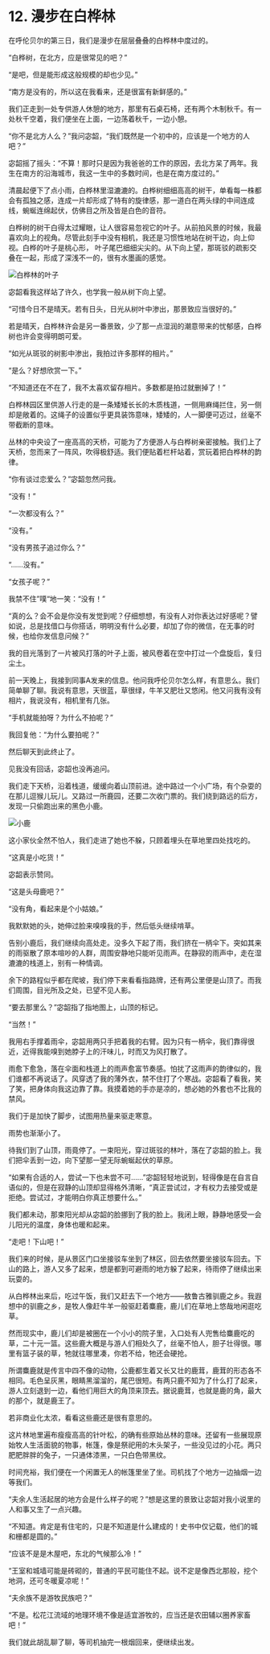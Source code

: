# 12. 漫步在白桦林

在呼伦贝尔的第三日，我们是漫步在层层叠叠的白桦林中度过的。

“白桦树，在北方，应是很常见的吧？”

“是吧，但是能形成这般规模的却也少见。”

“南方是没有的，所以这在我看来，还是很富有新鲜感的。”

我们正走到一处专供游人休憩的地方，那里有石桌石椅，还有两个木制秋千。有一处秋千空着，我们便坐在上面，一边荡着秋千，一边小憩。

“你不是北方人么？”我问宓韶，“我们既然是一个初中的，应该是一个地方的人吧？”

宓韶摇了摇头：“不算！那时只是因为我爸爸的工作的原因，去北方呆了两年。我生在南方的沿海城市，我这一生中的多数时间，也是在南方度过的。”

清晨起便下了点小雨，白桦林里湿漉漉的。白桦树细细高高的树干，单看每一株都会有孤独之感，连成一片却形成了特有的旋律感，那一道白在两头绿的中间连成线，蜿蜒连绵起伏，仿佛目之所及皆是白色的音符。

白桦树的树干白得太过耀眼，让人很容易忽视它的叶子。从前拍风景的时候，我最喜欢向上的视角。尽管此刻手中没有相机，我还是习惯性地站在树干边，向上仰视。白桦的叶子是桃心形， 叶子尾巴细细尖尖的。从下向上望，那斑驳的疏影交叠在一起，形成了深浅不一的，很有水墨画的感觉。

![白桦林的叶子](/img/hulunbeier/leaf.jpg)

宓韶看我这样站了许久，也学我一般从树下向上望。

“可惜今日不是晴天。若有日头，日光从树叶中渗出，那景致应当很好的。”

若是晴天，白桦林许会是另一番景致，少了那一点湿润的潮意带来的忧郁感，白桦树也许会变得明朗可爱。

“如光从斑驳的树影中渗出，我拍过许多那样的相片。”

“是么？好想欣赏一下。”

“不知道还在不在了，我不太喜欢留存相片。多数都是拍过就删掉了！”

白桦林园区里供游人行走的是一条矮矮长长的木质栈道，一侧用麻绳拦住，另一侧却是敞着的。这绳子的设置似乎更具装饰意味，矮矮的，人一脚便可迈过，丝毫不带截断的意味。

丛林的中央设了一座高高的天桥，可能为了方便游人与白桦树亲密接触。我们上了天桥，忽而来了一阵风，吹得极舒适。我们便贴着栏杆站着，赏玩着把白桦林的韵律。

“你有谈过恋爱么？”宓韶忽然问我。

“没有！”

“一次都没有么？”

“没有。”

“没有男孩子追过你么？”

“……没有。”

“女孩子呢？”

我禁不住”噗“地一笑：“没有！”

“真的么？会不会是你没有发觉到呢？仔细想想，有没有人对你表达过好感呢？譬如说，总是找借口与你搭话，明明没有什么必要，却加了你的微信，在无事的时候，也给你发信息问候？”

我的目光落到了一片被风打落的叶子上面，被风卷着在空中打过一个盘旋后，复归尘土。

前一天晚上，我接到同事A发来的信息。他问我呼伦贝尔怎么样，有意思么。我们简单聊了聊。我说有意思，天很蓝，草很绿，牛羊又肥壮又悠闲。他又问我有没有相片，我说没有，相机里有几张。

“手机就能拍呀？为什么不拍呢？”

我回复他：“为什么要拍呢？”

然后聊天到此终止了。

见我没有回话，宓韶也没再追问。

我们走下天桥，沿着栈道，缓缓向着山顶前进。途中路过一个小广场，有个杂耍的在那儿逗猴儿玩儿。又路过一所鹿园，还要二次收门票的。我们绕到路远的后方，发现一只偷跑出来的黑色小鹿。

![小鹿](/img/hulunbeier/dear.jpg)

这小家伙全然不怕人，我们走进了她也不躲，只顾着埋头在草地里四处找吃的。

“这真是小吃货！”

宓韶表示赞同。

“这是头母鹿吧？”

“没有角，看起来是个小姑娘。”

我默默她的头，她伸过脸来嗅嗅我的手，然后低头继续啃草。

告别小鹿后，我们继续向高处走。没多久下起了雨，我们挤在一柄伞下。突如其来的雨驱散了原本喧吵的人群，周围安静地只能听见雨声。在静寂的雨声中，走在湿漉漉的栈道上，别有一种情调。

余下的路程似乎都在爬坡，我们停下来看看指路牌，还有两公里便是山顶了。而我们周围，目光所及之处，已望不见人影。

“要去那里么？”宓韶指了指地图上，山顶的标记。

“当然！”

我用右手撑着雨伞，宓韶用两只手把着我的右臂。因为只有一柄伞，我们靠得很近，近得我能嗅到她脖子上的汗味儿，时而又为风打散了。

雨愈下愈急，落在伞面和栈道上的雨声愈富节奏感。怕扰了这雨声的韵律似的，我们谁都不再说话了。风穿透了我的薄外衣，禁不住打了个寒战。宓韶看了看我，笑了笑，把身体向我这边靠了靠。我摸着她的手亦是凉的，想必她的外套也不比我的禁风。

我们于是加快了脚步，试图用热量来驱走寒意。

雨势也渐渐小了。

待我们到了山顶，雨竟停了。一束阳光，穿过斑驳的林叶，落在了宓韶的脸上。我们把伞丢到一边，向下望那一望无际蜿蜒起伏的草原。

“如果有合适的人，尝试一下也未尝不可……”宓韶轻轻地说到，轻得像是在自言自语似的，但是在寂静的山顶却显得格外清晰，“真正尝试过，才有权力去接受或是拒绝。尝试过，才能明白你真正想要什么。”

我们都未动，那束阳光却从宓韶的脸挪到了我的脸上。我闭上眼，静静地感受一会儿阳光的温度，身体也暖和起来。

“走吧！下山吧！”

我们来的时候，是从景区门口坐接驳车坐到了林区，回去依然要坐接驳车回去。下山的路上，游人又多了起来，想是都到可避雨的地方躲了起来，待雨停了继续出来玩耍的。

从白桦林出来后，吃过午饭，我们又赶去下一个地方——敖鲁古雅驯鹿之乡。我遐想中的驯鹿之乡，是牧人像赶牛羊一般驱赶着麋鹿，鹿儿们在草地上悠哉地闲逛吃草。

然而现实中，鹿儿们却是被圈在一个小小的院子里，入口处有人兜售给麋鹿吃的草，二十元一篮。这些鹿大概是与游人们相处久了，丝毫不怕人，胆子壮得很。哪里有篮子装的草，牠就往哪里凑，你若不给，牠还会硬抢。

所谓麋鹿就是传言中四不像的动物，公鹿都生着又长又壮的鹿茸，鹿茸的形态各不相同。毛色呈灰黑，眼睛黑溜溜的，尾巴很短。有两只鹿不知为了什么打了起来，游人立刻退到一边，看他们用巨大的角顶来顶去。据说鹿茸，也就是鹿的角，最大的那个，就是鹿王了。

若非商业化太浓，看看这些鹿还是很有意思的。

这片林地里遍布瘦瘦高高的针叶松，的确有些原始丛林的意味。还留有一些展现原始牧人生活面貌的物事，帐篷，像是祭祀用的木头架子，一些没见过的小花。两只肥肥胖胖的兔子，一只通体漆黑，一只白色带黑纹。

时间充裕，我们便在一个闲置无人的帐篷里坐了坐。司机找了个地方一边抽烟一边等我们。

“夫余人生活起居的地方会是什么样子的呢？”想是这里的景致让宓韶对我小说里的人和事又生了一点兴趣。

“不知道。肯定是有住宅的，只是不知道是什么建成的！史书中仅记载，他们的城和栅都是圆的。”

“应该不是是木屋吧，东北的气候那么冷！”

“王室和城墙可能是砖砌的，普通的平民可能住不起。说不定是像西北那般，挖个地洞，还可冬暖夏凉呢！”

“夫余族不是游牧民族吧？”

“不是。松花江流域的地理环境不像是适宜游牧的，应当还是农田辅以圈养家畜吧！”

我们就此胡乱聊了聊，等司机抽完一根烟回来，便继续出发。

